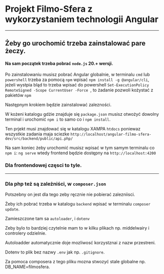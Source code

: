 # Projekt Filmo-Sfera z wykorzystaniem technologii Angular

***

## Żeby go urochomić trzeba zainstalować pare żeczy.

#### Na sam początek trzeba pobrać `node.js` 20.+ wersji.

Po zainstalowaniu musisz pobrać Angular globalnie, w terminalu `cmd` lub `powershell` trzeba za pomocą `npm`
wpisać `npm install -g @angular/cli`, jeżeli wystpia bląd to trzeba wpisać do powershell `Set-ExecutionPolicy RemoteSigned -Scope CurrentUser -Force
`, to żadanie pozwoli kożystać z pakietów `npm`

Następnym krokiem będzie zainstalować zalezności.

W kożeni katalogu gdżie znajduje się `package.json` musisz otwożyć dowolny terminal i urochomić `npm i` to samo co i
`npm install`.

Ten prjekt musi znajdować się w katalogu XAMPA `htdocs` poniewaz wszystkie zadania maja sciezke
`http://localhost/angular-filmo-sfera-dev/src/backend/public/api.php/`

Na sam koniec żeby urochomić musisz wpisać w tym samym terminalu co `npm i`: `ng serve` wtedy frontend będzie dostępny
na `http://localhost:4200`

### Dla frontendowej częsci to tyle.

***

### Dla php też są zależniści, w `composer.json`

Potszebny on jest dla tego zeby ręcznie nie pobierać zalezniisci.

Żeby ich pobrać trzeba w katalogu `backend` wpisać w terminalu `composer update`.

Zamieszczone tam sa `autoloader`, i `dotenv`

Zeby bylo to bardziej czytelnie mam to w kilku plikach np. middelwairy i controlery odzielnie.

Autoloadder automatycznie doje mozliwosć korzystznai z nazw przestreni.

Dotenv to plik bez nazwy `.env` jak np. `.gitignore`.

Za pomoca composera z tego pliku mozna stwozyć stale globalne np. DB_NAME=filmosfera.

